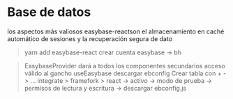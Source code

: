 # Base de datos

los aspectos más valiosos easybase-reactson el almacenamiento en caché automático de sesiones y la recuperación segura de dato

> yarn add easybase-react
> crear cuenta easybase -> bh

> EasybaseProvider dará a todos los componentes secundarios acceso válido al gancho useEasybase
> descargar ebconfig
> Crear tabla con + -> ...
> integrate > framefork > react -> activo -> modo de prueba -> permisos de lectura y escritura -> descargar ebconfig.js
